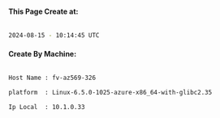 
   
#### This Page Create at:

```bash

2024-08-15 - 10:14:45 UTC

```

#### Create By Machine:

```bash

Host Name : fv-az569-326

platform  : Linux-6.5.0-1025-azure-x86_64-with-glibc2.35

Ip Local  : 10.1.0.33

```

